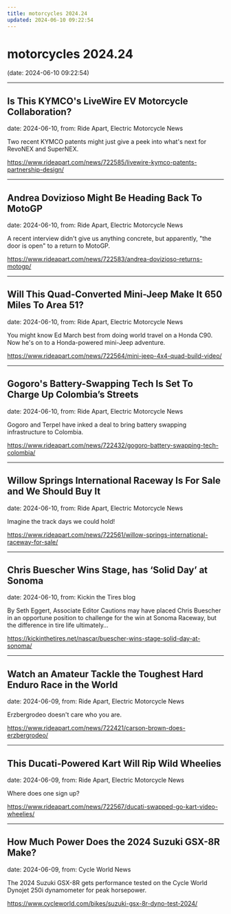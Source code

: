 ```yaml
---
title: motorcycles 2024.24
updated: 2024-06-10 09:22:54
---
```


# motorcycles 2024.24

(date: 2024-06-10 09:22:54)

---

## Is This KYMCO's LiveWire EV Motorcycle Collaboration?

date: 2024-06-10, from: Ride Apart, Electric Motorcycle News

Two recent KYMCO patents might just give a peek into what's next for RevoNEX and SuperNEX. 

<https://www.rideapart.com/news/722585/livewire-kymco-patents-partnership-design/>

---

## Andrea Dovizioso Might Be Heading Back To MotoGP

date: 2024-06-10, from: Ride Apart, Electric Motorcycle News

A recent interview didn't give us anything concrete, but apparently, "the door is open" to a return to MotoGP.  

<https://www.rideapart.com/news/722583/andrea-dovizioso-returns-motogp/>

---

## Will This Quad-Converted Mini-Jeep Make It 650 Miles To Area 51?

date: 2024-06-10, from: Ride Apart, Electric Motorcycle News

You might know Ed March best from doing world travel on a Honda C90. Now he's on to a Honda-powered mini-Jeep adventure. 

<https://www.rideapart.com/news/722564/mini-jeep-4x4-quad-build-video/>

---

## Gogoro's Battery-Swapping Tech Is Set To Charge Up Colombia’s Streets

date: 2024-06-10, from: Ride Apart, Electric Motorcycle News

Gogoro and Terpel have inked a deal to bring battery swapping infrastructure to Colombia.  

<https://www.rideapart.com/news/722432/gogoro-battery-swapping-tech-colombia/>

---

## Willow Springs International Raceway Is For Sale and We Should Buy It

date: 2024-06-10, from: Ride Apart, Electric Motorcycle News

Imagine the track days we could hold! 

<https://www.rideapart.com/news/722561/willow-springs-international-raceway-for-sale/>

---

## Chris Buescher Wins Stage, has ‘Solid Day’ at Sonoma

date: 2024-06-10, from: Kickin the Tires blog

By Seth Eggert, Associate Editor Cautions may have placed Chris Buescher in an opportune position to challenge for the win at Sonoma Raceway, but the difference in tire life ultimately&#8230;  

<https://kickinthetires.net/nascar/buescher-wins-stage-solid-day-at-sonoma/>

---

## Watch an Amateur Tackle the Toughest Hard Enduro Race in the World

date: 2024-06-09, from: Ride Apart, Electric Motorcycle News

Erzbergrodeo doesn't care who you are.  

<https://www.rideapart.com/news/722421/carson-brown-does-erzbergrodeo/>

---

## This Ducati-Powered Kart Will Rip Wild Wheelies

date: 2024-06-09, from: Ride Apart, Electric Motorcycle News

Where does one sign up? 

<https://www.rideapart.com/news/722567/ducati-swapped-go-kart-video-wheelies/>

---

## How Much Power Does the 2024 Suzuki GSX-8R Make?

date: 2024-06-09, from: Cycle World News

The 2024 Suzuki GSX-8R gets performance tested on the Cycle World Dynojet 250i dynamometer for peak horsepower. 

<https://www.cycleworld.com/bikes/suzuki-gsx-8r-dyno-test-2024/>

